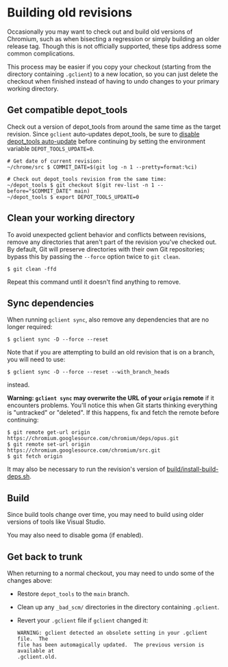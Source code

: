 # Building old revisions

Occasionally you may want to check out and build old versions of Chromium, such
as when bisecting a regression or simply building an older release tag. Though
this is not officially supported, these tips address some common complications.

This process may be easier if you copy your checkout (starting from the
directory containing `.gclient`) to a new location, so you can just delete the
checkout when finished instead of having to undo changes to your primary working
directory.

## Get compatible depot_tools

Check out a version of depot_tools from around the same time as the target
revision. Since `gclient` auto-updates depot_tools, be sure to
[disable depot_tools auto-update](https://dev.chromium.org/developers/how-tos/depottools#TOC-Disabling-auto-update)
before continuing by setting the environment variable `DEPOT_TOOLS_UPDATE=0`.

```shell
# Get date of current revision:
~/chrome/src $ COMMIT_DATE=$(git log -n 1 --pretty=format:%ci)

# Check out depot_tools revision from the same time:
~/depot_tools $ git checkout $(git rev-list -n 1 --before="$COMMIT_DATE" main)
~/depot_tools $ export DEPOT_TOOLS_UPDATE=0
```

## Clean your working directory

To avoid unexpected gclient behavior and conflicts between revisions, remove any
directories that aren't part of the revision you've checked out. By default, Git
will preserve directories with their own Git repositories; bypass this by
passing the `--force` option twice to `git clean`.

```shell
$ git clean -ffd
```

Repeat this command until it doesn't find anything to remove.

## Sync dependencies

When running `gclient sync`, also remove any dependencies that are no longer
required:

```shell
$ gclient sync -D --force --reset
```

Note that if you are attempting to build an old revision that is on a branch,
you will need to use:

```shell
$ gclient sync -D --force --reset --with_branch_heads
```

instead.

**Warning: `gclient sync` may overwrite the URL of your `origin` remote** if it
encounters problems. You'll notice this when Git starts thinking everything is
"untracked" or "deleted". If this happens, fix and fetch the remote before
continuing:

```shell
$ git remote get-url origin
https://chromium.googlesource.com/chromium/deps/opus.git
$ git remote set-url origin https://chromium.googlesource.com/chromium/src.git
$ git fetch origin
```

It may also be necessary to run the revision's version of
[build/install-build-deps.sh](/build/install-build-deps.sh).

## Build

Since build tools change over time, you may need to build using older versions
of tools like Visual Studio.

You may also need to disable goma (if enabled).

## Get back to trunk

When returning to a normal checkout, you may need to undo some of the changes
above:

*   Restore `depot_tools` to the `main` branch.
*   Clean up any `_bad_scm/` directories in the directory containing `.gclient`.
*   Revert your `.gclient` file if `gclient` changed it:

    ```
    WARNING: gclient detected an obsolete setting in your .gclient file.  The
    file has been automagically updated.  The previous version is available at
    .gclient.old.
    ```
